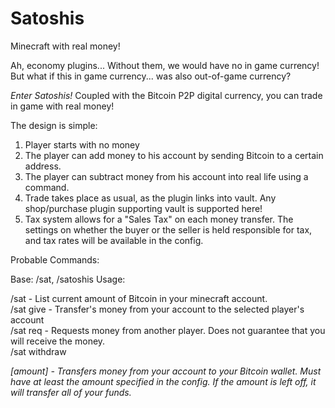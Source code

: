 Satoshis
========

Minecraft with real money!  

Ah, economy plugins... Without them, we would have no in game currency! But what if this in game currency... was also out-of-game currency?  

*Enter Satoshis!*
Coupled with the Bitcoin P2P digital currency, you can trade in game with real money!

The design is simple:  
1) Player starts with no money  
2) The player can add money to his account by sending Bitcoin to a certain address.  
3) The player can subtract money from his account into real life using a command.  
4) Trade takes place as usual, as the plugin links into vault. Any shop/purchase plugin supporting vault is supported here!  
5) Tax system allows for a "Sales Tax" on each money transfer. The settings on whether the buyer or the seller is held responsible for tax, and tax rates will be available in the config.  

Probable Commands:  

Base: /sat, /satoshis Usage:  

/sat - List current amount of Bitcoin in your minecraft account.  
/sat give <player> <amount> - Transfer's money from your account to the selected player's account  
/sat req <player> <amount> - Requests money from another player. Does not guarantee that you will receive the money.  
/sat withdraw <address> [amount] - Transfers money from your account to your Bitcoin wallet. Must have at least the amount specified in the config. If the amount is left off, it will transfer all of your funds.  